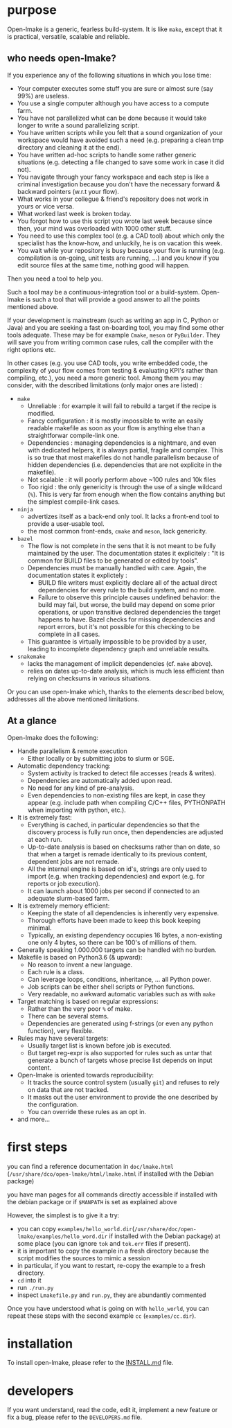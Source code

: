 # purpose

Open-lmake is a generic, fearless build-system.
It is like `make`, except that it is practical, versatile, scalable and reliable.

## who needs open-lmake?

If you experience any of the following situations in which you lose time:

- Your computer executes some stuff you are sure or almost sure (say 99%) are useless.
- You use a single computer although you have access to a compute farm.
- You have not parallelized what can be done because it would take longer to write a sound parallelizing script.
- You have written scripts while you felt that a sound organization of your workspace would have avoided such a need (e.g. preparing a clean tmp directory and cleaning it at the end).
- You have written ad-hoc scripts to handle some rather generic situations (e.g. detecting a file changed to save some work in case it did not).
- You navigate through your fancy workspace and each step is like a criminal investigation because you don't have the necessary forward & backward pointers (w.r.t your flow).
- What works in your collegue & friend's repository does not work in yours or vice versa.
- What worked last week is broken today.
- You forgot how to use this script you wrote last week because since then, your mind was overloaded with 1000 other stuff.
- You need to use this complex tool (e.g. a CAD tool) about which only the specialist has the know-how, and unluckily, he is on vacation this week.
- You wait while your repository is busy because your flow is running (e.g. compilation is on-going, unit tests are running, ...)
  and you know if you edit source files at the same time, nothing good will happen.

Then you need a tool to help you.

Such a tool may be a continuous-integration tool or a build-system.
Open-lmake is such a tool that will provide a good answer to all the points mentioned above.

If your development is mainstream (such as writing an app in C, Python or Java) and you are seeking a fast on-boarding tool, you may find some other tools adequate.
These may be for example `Cmake`, `meson` or `PyBuilder`. They will save you from writing common case rules, call the compiler with the right options etc.

In other cases (e.g. you use CAD tools, you write embedded code, the complexity of your flow comes from testing & evaluating KPI's rather than compiling, etc.), you need a more generic tool.
Among them you may consider, with the described limitations (only major ones are listed) :

- `make`
	- Unreliable          : for example it will fail to rebuild a target if the recipe is modified.
	- Fancy configuration : it is mostly impossible to write an easily readable makefile as soon as your flow is anything else than a straightforwar compile-link one.
	- Dependencies        : managing dependencies is a nightmare, and even with dedicated helpers, it is always partial, fragile and complex.
	  This is so true that most makefiles do not handle parallelism because of hidden dependencies (i.e. dependencies that are not explicite in the makefile).
	- Not scalable        : it will poorly perform above ~100 rules and 10k files
	- Too rigid           : the only genericity is through the use of a single wildcard (`%`). This is very far from enough when the flow contains anything but the simplest compile-link cases.
- `ninja`
	- advertizes itself as a back-end only tool. It lacks a front-end tool to provide a user-usable tool.
	- the most common front-ends, `cmake` and `meson`, lack genericity.
- `bazel`
	- The flow is not complete in the sens that it is not meant to be fully maintained by the user.
	  The documentation states it explicitely : "It is common for BUILD files to be generated or edited by tools".
	- Dependencies must be manually handled with care. Again, the documentation states it explictely :
		+ BUILD file writers must explicitly declare all of the actual direct dependencies for every rule to the build system, and no more.
		+ Failure to observe this principle causes undefined behavior: the build may fail, but worse, the build may depend on some prior operations,
		  or upon transitive declared dependencies the target happens to have.
		  Bazel checks for missing dependencies and report errors, but it's not possible for this checking to be complete in all cases.
	- This guarantee is virtually impossible to be provided by a user, leading to incomplete dependency graph and unreliable results.
- `snakemake`
	- lacks the management of implicit dependencies (cf. `make` above).
	- relies on dates up-to-date analysis, which is much less efficient than relying on checksums in various situations.

Or you can use open-lmake which, thanks to the elements described below, addresses all the above mentioned limitations.

## At a glance

Open-lmake does the following:

- Handle parallelism & remote execution
	- Either locally or by submitting jobs to slurm or SGE.
- Automatic dependency tracking:
	- System activity is tracked to detect file accesses (reads & writes).
	- Dependencies are automatically added upon read.
	- No need for any kind of pre-analysis.
	- Even dependencies to non-existing files are kept, in case they appear (e.g. include path when compiling C/C++ files, PYTHONPATH when importing with python, etc.).
- It is extremely fast:
	- Everything is cached, in particular dependencies so that the discovery process is fully run once, then dependencies are adjusted at each run.
	- Up-to-date analysis is based on checksums rather than on date, so that when a target is remade identically to its previous content, dependent jobs are not remade.
	- All the internal engine is based on id's, strings are only used to import (e.g. when tracking dependencies) and export (e.g. for reports or job execution).
	- It can launch about 1000 jobs per second if connected to an adequate slurm-based farm.
- It is extremely memory efficient:
	- Keeping the state of all dependencies is inherently very expensive.
	- Thorough efforts have been made to keep this book keeping minimal.
	- Typically, an existing dependency occupies 16 bytes, a non-existing one only 4 bytes, so there can be 100's of millions of them.
- Generally speaking 1.000.000 targets can be handled with no burden.
- Makefile is based on Python3.6 (& upward):
	- No reason to invent a new language.
	- Each rule is a class.
	- Can leverage loops, conditions, inheritance, ... all Python power.
	- Job scripts can be either shell scripts or Python functions.
	- Very readable, no awkward automatic variables such as with `make`
- Target matching is based on regular expressions:
	- Rather than the very poor `%` of make.
	- There can be several stems.
	- Dependencies are generated using f-strings (or even any python function), very flexible.
- Rules may have several targets:
	- Usually target list is known before job is executed.
	- But target reg-expr is also supported for rules such as untar that generate a bunch of targets whose precise list depends on input content.
- Open-lmake is oriented towards reproducibility:
	- It tracks the source control system (usually `git`) and refuses to rely on data that are not tracked.
	- It masks out the user environment to provide the one described by the configuration.
	- You can override these rules as an opt in.
- and more...

# first steps

you can find a reference documentation in `doc/lmake.html` (`/usr/share/dco/open-lmake/html/lmake.html` if installed with the Debian package)

you have man pages for all commands directly accessible if installed with the debian package or if `$MANPATH` is set as explained above

However, the simplest is to give it a try:

- you can copy `examples/hello_world.dir`(`/usr/share/doc/open-lmake/examples/hello_word.dir` if installed with the Debian package) at some place (you can ignore `tok` and `tok.err` files if present).
- it is important to copy the example in a fresh directory because the script modifies the sources to mimic a session
- in particular, if you want to restart, re-copy the example to a fresh directory.
- `cd` into it
- run `./run.py`
- inspect `Lmakefile.py` and `run.py`, they are abundantly commented

Once you have understood what is going on with `hello_world`, you can repeat these steps with the second example `cc` (`examples/cc.dir`).

# installation

To install open-lmake, please refer to the [INSTALL.md](INSTALL.md) file.

# developers

If you want understand, read the code, edit it, implement a new feature or fix a bug, please refer to the `DEVELOPERS.md` file.
